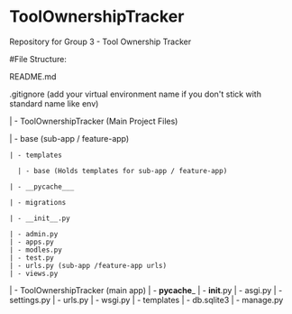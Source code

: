 # ToolOwnershipTracker
Repository for Group 3 - Tool Ownership Tracker

#File Structure:

README.md  

.gitignore (add your virtual environment name if you don't stick with standard name like env)  

| - ToolOwnershipTracker (Main Project Files)  

  | - base (sub-app / feature-app)  
  
    | - templates  
    
      | - base (Holds templates for sub-app / feature-app)  
      
    | - __pycache___  
    
    | - migrations  
    
    | - __init__.py  
    
    | - admin.py
    | - apps.py
    | - modles.py
    | - test.py
    | - urls.py (sub-app /feature-app urls)
    | - views.py
 | - ToolOwnershipTracker (main app)
    | - __pycache___
    | - __init__.py
    | - asgi.py
    | - settings.py
    | - urls.py
    | - wsgi.py
 | - templates
 | - db.sqlite3
 | - manage.py
